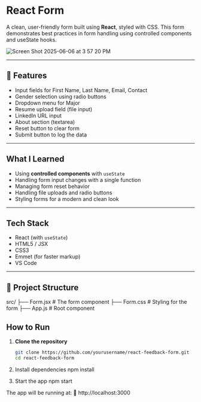 # React Form

A clean, user-friendly form built using **React**, styled with CSS. This form demonstrates best practices in form handling using controlled components and useState hooks.


![Screen Shot 2025-06-06 at 3 57 20 PM](https://github.com/user-attachments/assets/19d5c198-e9b1-4995-b09f-f812d5520a1f)


---

## 🚀 Features

- Input fields for First Name, Last Name, Email, Contact
- Gender selection using radio buttons
- Dropdown menu for Major
- Resume upload field (file input)
- LinkedIn URL input
- About section (textarea)
- Reset button to clear form
- Submit button to log the data

---

## What I Learned

- Using **controlled components** with `useState`
- Handling form input changes with a single function
- Managing form reset behavior
- Handling file uploads and radio buttons
- Styling forms for a modern and clean look

---

## Tech Stack

- React (with `useState`)
- HTML5 / JSX
- CSS3
- Emmet (for faster markup)
- VS Code

---

## 📂 Project Structure

src/
├── Form.jsx # The form component
├── Form.css # Styling for the form
├── App.js # Root component


##  How to Run

1. **Clone the repository**  
   ```bash
   git clone https://github.com/yourusername/react-feedback-form.git
   cd react-feedback-form
2.  Install dependencies
   npm install

3.  Start the app
npm start


The app will be running at:
📍 http://localhost:3000

